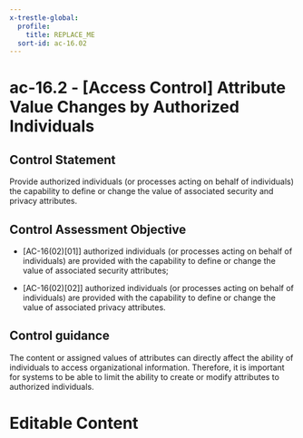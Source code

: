 ```yaml
---
x-trestle-global:
  profile:
    title: REPLACE_ME
  sort-id: ac-16.02
---
```


# ac-16.2 - \[Access Control\] Attribute Value Changes by Authorized Individuals

## Control Statement

Provide authorized individuals (or processes acting on behalf of individuals) the capability to define or change the value of associated security and privacy attributes.

## Control Assessment Objective

- \[AC-16(02)[01]\] authorized individuals (or processes acting on behalf of individuals) are provided with the capability to define or change the value of associated security attributes;

- \[AC-16(02)[02]\] authorized individuals (or processes acting on behalf of individuals) are provided with the capability to define or change the value of associated privacy attributes.

## Control guidance

The content or assigned values of attributes can directly affect the ability of individuals to access organizational information. Therefore, it is important for systems to be able to limit the ability to create or modify attributes to authorized individuals.

# Editable Content

<!-- Make additions and edits below -->
<!-- The above represents the contents of the control as received by the profile, prior to additions. -->
<!-- If the profile makes additions to the control, they will appear below. -->
<!-- The above markdown may not be edited but you may edit the content below, and/or introduce new additions to be made by the profile. -->
<!-- If there is a yaml header at the top, parameter values may be edited. Use --set-parameters to incorporate the changes during assembly. -->
<!-- The content here will then replace what is in the profile for this control, after running profile-assemble. -->
<!-- The current profile has no added parts for this control, but you may add new ones here. -->
<!-- Each addition must have a heading either of the form ## Control my_addition_name -->
<!-- or ## Part a. (where the a. refers to one of the control statement labels.) -->
<!-- "## Control" parts are new parts added after the statement part. -->
<!-- "## Part" parts are new parts added into the top-level statement part with that label. -->
<!-- Subparts may be added with nested hash levels of the form ### My Subpart Name -->
<!-- underneath the parent ## Control or ## Part being added -->
<!-- See https://ibm.github.io/compliance-trestle/tutorials/ssp_profile_catalog_authoring/ssp_profile_catalog_authoring for guidance. -->
